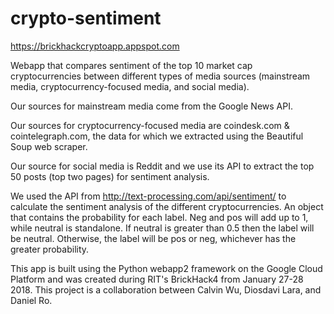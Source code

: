 # crypto-sentiment

https://brickhackcryptoapp.appspot.com

Webapp that compares sentiment of the top 10 market cap cryptocurrencies between different types of media sources (mainstream media, cryptocurrency-focused media, and social media).

Our sources for mainstream media come from the Google News API. 

Our sources for cryptocurrency-focused media are coindesk.com & cointelegraph.com, the data for which we extracted using the Beautiful Soup web scraper. 

Our source for social media is Reddit and we use its API to extract the top 50 posts (top two pages) for sentiment analysis.

We used the API from http://text-processing.com/api/sentiment/ to calculate the sentiment analysis of the different cryptocurrencies. An object that contains the probability for each label. Neg and pos will add up to 1, while neutral is standalone. If neutral is greater than 0.5 then the label will be neutral. Otherwise, the label will be pos or neg, whichever has the greater probability.
 

This app is built using the Python webapp2 framework on the Google Cloud Platform and was created during RIT's BrickHack4 from January 27-28 2018.
This project is a collaboration between Calvin Wu, Diosdavi Lara, and Daniel Ro.
